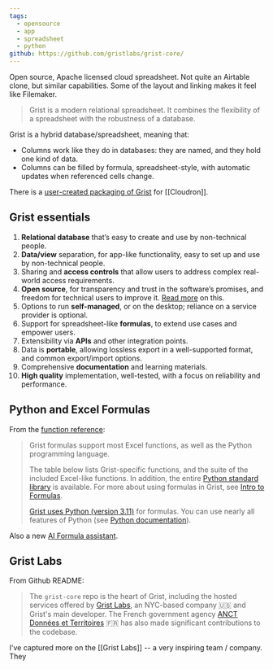 ```yaml
---
tags:
  - opensource
  - app
  - spreadsheet
  - python
github: https://github.com/gristlabs/grist-core/
---
```

Open source, Apache licensed cloud spreadsheet. Not quite an Airtable clone, but similar capabilities. Some of the layout and linking makes it feel like Filemaker.

> Grist is a modern relational spreadsheet. It combines the flexibility of a spreadsheet with the robustness of a database.

Grist is a hybrid database/spreadsheet, meaning that:

- Columns work like they do in databases: they are named, and they hold one kind of data.
- Columns can be filled by formula, spreadsheet-style, with automatic updates when referenced cells change.

There is a [user-created packaging of Grist](https://git.cloudron.io/walski/grist-app) for [[Cloudron]].

## Grist essentials

1. **Relational database** that’s easy to create and use by non-technical people.
2. **Data/view** separation, for app-like functionality, easy to set up and use by non-technical people.
3. Sharing and **access controls** that allow users to address complex real-world access requirements.
4. **Open source**, for transparency and trust in the software’s promises, and freedom for technical users to improve it. [Read more](https://www.getgrist.com/blog/grist-a-hacker-friendly-spreadsheet/) on this.
5. Options to run **self-managed**, or on the desktop; reliance on a service provider is optional.
6. Support for spreadsheet-like **formulas**, to extend use cases and empower users.
7. Extensibility via **APIs** and other integration points.
8. Data is **portable**, allowing lossless export in a well-supported format, and common export/import options.
9. Comprehensive **documentation** and learning materials.
10. **High quality** implementation, well-tested, with a focus on reliability and performance.

## Python and Excel Formulas

From the [function reference](https://support.getgrist.com/functions/):

> Grist formulas support most Excel functions, as well as the Python programming language.
> 
> The table below lists Grist-specific functions, and the suite of the included Excel-like functions. In addition, the entire [Python standard library](https://docs.python.org/3/library/) is available. For more about using formulas in Grist, see [Intro to Formulas](https://support.getgrist.com/formulas/).
> 
> [Grist uses Python (version 3.11)](https://support.getgrist.com/python/) for formulas. You can use nearly all features of Python (see [Python documentation](https://docs.python.org/3.11/)).

Also a new [AI Formula assistant](https://support.getgrist.com/ai-assistant/).
## Grist Labs

From Github README:

> The `grist-core` repo is the heart of Grist, including the hosted services offered by [Grist Labs](https://getgrist.com/), an NYC-based company 🇺🇸 and Grist's main developer. The French government agency [ANCT Données et Territoires](https://donnees.incubateur.anct.gouv.fr/toolbox/grist) 🇫🇷 has also made significant contributions to the codebase.

I've captured more on the [[Grist Labs]] -- a very inspiring team / company. They

